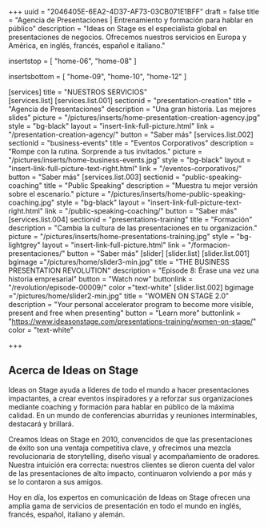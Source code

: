 +++
uuid		= "2046405E-6EA2-4D37-AF73-03CB071E1BFF"
draft 		= false
title 		= "Agencia de Presentaciones | Entrenamiento y formación para hablar en público"
description	= "Ideas on Stage es el especialista global en presentaciones de negocios. Ofrecemos nuestros servicios en Europa y América, en inglés, francés, español e italiano."

insertstop		= [
	"home-06",
	"home-08"
]

insertsbottom	= [
	"home-09",
	"home-10",
	"home-12"
]

[services]
	title	= "NUESTROS SERVICIOS"	
	[services.list]	
		[services.list.001]
			sectionid	= "presentation-creation"
			title		= "Agencia de Presentaciones"
			description	= "Una gran historia. Las mejores slides"
			picture		= "/pictures/inserts/home-presentation-creation-agency.jpg"
			style		= "bg-black"
			layout		= "insert-link-full-picture.html"
			link			= "/presentation-creation-agency/"
			button		= "Saber más"
		[services.list.002]
			sectionid	= "business-events"
			title		= "Eventos Corporativos"
			description	= "Rompe con la rutina. Sorprende a tus invitados."
			picture		= "/pictures/inserts/home-business-events.jpg"
			style		= "bg-black"
			layout		= "insert-link-full-picture-text-right.html"
			link			= "/eventos-corporativos/"
			button		= "Saber más"
		[services.list.003]
			sectionid	= "public-speaking-coaching"
			title		= "Public Speaking"
			description	= "Muestra tu mejor versión sobre el escenario."
			picture		= "/pictures/inserts/home-public-speaking-coaching.jpg"
			style		= "bg-black"
			layout		= "insert-link-full-picture-text-right.html"
			link			= "/public-speaking-coaching/"
			button		= "Saber más"
		[services.list.004]
			sectionid	= "presentations-training"
			title		= "Formación"
			description	= "Cambia la cultura de las presentaciones en tu organización."
			picture		= "/pictures/inserts/home-presentations-training.jpg"
			style		= "bg-lightgrey"
			layout		= "insert-link-full-picture.html"
			link			= "/formacion-presentaciones/"
			button		= "Saber más"
[slider]
	[slider.list]
		[slider.list.001]
			bgimage ="/pictures/home/slider3-min.jpg"
			title = "THE BUSINESS PRESENTATION REVOLUTION"
			description = "Episode 8: Érase una vez una historia empresarial"
			button = "Watch now"
			buttonlink = "/revolution/episode-00009/"
			color ="text-white"	
		[slider.list.002]
			bgimage ="/pictures/home/slider2-min.jpg"
			title = "WOMEN ON STAGE 2.0"
			description = "Your personal accelerator program to become more visible, present and free when presenting"
			button = "Learn more"
			buttonlink = "https://www.ideasonstage.com/presentations-training/women-on-stage/"
			color = "text-white"
					
+++

## Acerca de Ideas on Stage

Ideas on Stage ayuda a líderes de todo el mundo a hacer presentaciones impactantes, a crear eventos inspiradores y a reforzar sus organizaciones mediante coaching y formación para hablar en público de la máxima calidad. En un mundo de conferencias aburridas y reuniones interminables, destacará y brillará.

Creamos Ideas on Stage en 2010, convencidos de que las presentaciones de éxito son una ventaja competitiva clave, y ofrecimos una mezcla revolucionaria de storytelling, diseño visual y acompañamiento de oradores. Nuestra intuición era correcta: nuestros clientes se dieron cuenta del valor de las presentaciones de alto impacto, continuaron volviendo a por más y se lo contaron a sus amigos.

Hoy en día, los expertos en comunicación de Ideas on Stage ofrecen una amplia gama de servicios de presentación en todo el mundo en inglés, francés, español, italiano y alemán.